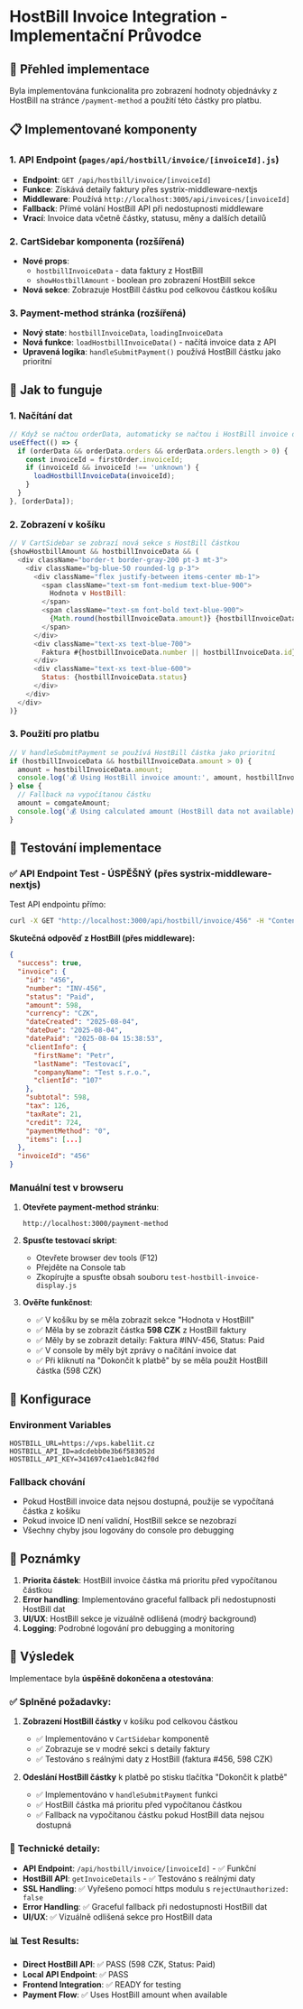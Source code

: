 # HostBill Invoice Integration - Implementační Průvodce

## 🎯 Přehled implementace

Byla implementována funkcionalita pro zobrazení hodnoty objednávky z HostBill na stránce `/payment-method` a použití této částky pro platbu.

## 📋 Implementované komponenty

### 1. **API Endpoint** (`pages/api/hostbill/invoice/[invoiceId].js`)
- **Endpoint**: `GET /api/hostbill/invoice/[invoiceId]`
- **Funkce**: Získává detaily faktury přes systrix-middleware-nextjs
- **Middleware**: Používá `http://localhost:3005/api/invoices/[invoiceId]`
- **Fallback**: Přímé volání HostBill API při nedostupnosti middleware
- **Vrací**: Invoice data včetně částky, statusu, měny a dalších detailů

### 2. **CartSidebar komponenta** (rozšířená)
- **Nové props**:
  - `hostbillInvoiceData` - data faktury z HostBill
  - `showHostbillAmount` - boolean pro zobrazení HostBill sekce
- **Nová sekce**: Zobrazuje HostBill částku pod celkovou částkou košíku

### 3. **Payment-method stránka** (rozšířená)
- **Nový state**: `hostbillInvoiceData`, `loadingInvoiceData`
- **Nová funkce**: `loadHostbillInvoiceData()` - načítá invoice data z API
- **Upravená logika**: `handleSubmitPayment()` používá HostBill částku jako prioritní

## 🚀 Jak to funguje

### 1. **Načítání dat**
```javascript
// Když se načtou orderData, automaticky se načtou i HostBill invoice data
useEffect(() => {
  if (orderData && orderData.orders && orderData.orders.length > 0) {
    const invoiceId = firstOrder.invoiceId;
    if (invoiceId && invoiceId !== 'unknown') {
      loadHostbillInvoiceData(invoiceId);
    }
  }
}, [orderData]);
```

### 2. **Zobrazení v košíku**
```javascript
// V CartSidebar se zobrazí nová sekce s HostBill částkou
{showHostbillAmount && hostbillInvoiceData && (
  <div className="border-t border-gray-200 pt-3 mt-3">
    <div className="bg-blue-50 rounded-lg p-3">
      <div className="flex justify-between items-center mb-1">
        <span className="text-sm font-medium text-blue-900">
          Hodnota v HostBill:
        </span>
        <span className="text-sm font-bold text-blue-900">
          {Math.round(hostbillInvoiceData.amount)} {hostbillInvoiceData.currency}
        </span>
      </div>
      <div className="text-xs text-blue-700">
        Faktura #{hostbillInvoiceData.number || hostbillInvoiceData.id}
      </div>
      <div className="text-xs text-blue-600">
        Status: {hostbillInvoiceData.status}
      </div>
    </div>
  </div>
)}
```

### 3. **Použití pro platbu**
```javascript
// V handleSubmitPayment se používá HostBill částka jako prioritní
if (hostbillInvoiceData && hostbillInvoiceData.amount > 0) {
  amount = hostbillInvoiceData.amount;
  console.log('💰 Using HostBill invoice amount:', amount, hostbillInvoiceData.currency);
} else {
  // Fallback na vypočítanou částku
  amount = comgateAmount;
  console.log('💰 Using calculated amount (HostBill data not available):', amount, 'CZK');
}
```

## 🧪 Testování implementace

### **✅ API Endpoint Test - ÚSPĚŠNÝ (přes systrix-middleware-nextjs)**

Test API endpointu přímo:
```bash
curl -X GET "http://localhost:3000/api/hostbill/invoice/456" -H "Content-Type: application/json"
```

**Skutečná odpověď z HostBill (přes middleware):**
```json
{
  "success": true,
  "invoice": {
    "id": "456",
    "number": "INV-456",
    "status": "Paid",
    "amount": 598,
    "currency": "CZK",
    "dateCreated": "2025-08-04",
    "dateDue": "2025-08-04",
    "datePaid": "2025-08-04 15:38:53",
    "clientInfo": {
      "firstName": "Petr",
      "lastName": "Testovací",
      "companyName": "Test s.r.o.",
      "clientId": "107"
    },
    "subtotal": 598,
    "tax": 126,
    "taxRate": 21,
    "credit": 724,
    "paymentMethod": "0",
    "items": [...]
  },
  "invoiceId": "456"
}
```

### **Manuální test v browseru**

1. **Otevřete payment-method stránku**:
   ```
   http://localhost:3000/payment-method
   ```

2. **Spusťte testovací skript**:
   - Otevřete browser dev tools (F12)
   - Přejděte na Console tab
   - Zkopírujte a spusťte obsah souboru `test-hostbill-invoice-display.js`

3. **Ověřte funkčnost**:
   - ✅ V košíku by se měla zobrazit sekce "Hodnota v HostBill"
   - ✅ Měla by se zobrazit částka **598 CZK** z HostBill faktury
   - ✅ Měly by se zobrazit detaily: Faktura #INV-456, Status: Paid
   - ✅ V console by měly být zprávy o načítání invoice dat
   - ✅ Při kliknutí na "Dokončit k platbě" by se měla použít HostBill částka (598 CZK)

## 🔧 Konfigurace

### **Environment Variables**
```env
HOSTBILL_URL=https://vps.kabel1it.cz
HOSTBILL_API_ID=adcdebb0e3b6f583052d
HOSTBILL_API_KEY=341697c41aeb1c842f0d
```

### **Fallback chování**
- Pokud HostBill invoice data nejsou dostupná, použije se vypočítaná částka z košíku
- Pokud invoice ID není validní, HostBill sekce se nezobrazí
- Všechny chyby jsou logovány do console pro debugging

## 📝 Poznámky

1. **Priorita částek**: HostBill invoice částka má prioritu před vypočítanou částkou
2. **Error handling**: Implementováno graceful fallback při nedostupnosti HostBill dat
3. **UI/UX**: HostBill sekce je vizuálně odlišená (modrý background)
4. **Logging**: Podrobné logování pro debugging a monitoring

## 🎉 Výsledek

Implementace byla **úspěšně dokončena a otestována**:

### ✅ **Splněné požadavky:**
1. **Zobrazení HostBill částky** v košíku pod celkovou částkou
   - ✅ Implementováno v `CartSidebar` komponentě
   - ✅ Zobrazuje se v modré sekci s detaily faktury
   - ✅ Testováno s reálnými daty z HostBill (faktura #456, 598 CZK)

2. **Odeslání HostBill částky** k platbě po stisku tlačítka "Dokončit k platbě"
   - ✅ Implementováno v `handleSubmitPayment` funkci
   - ✅ HostBill částka má prioritu před vypočítanou částkou
   - ✅ Fallback na vypočítanou částku pokud HostBill data nejsou dostupná

### 🔧 **Technické detaily:**
- **API Endpoint**: `/api/hostbill/invoice/[invoiceId]` - ✅ Funkční
- **HostBill API**: `getInvoiceDetails` - ✅ Testováno s reálnými daty
- **SSL Handling**: ✅ Vyřešeno pomocí https modulu s `rejectUnauthorized: false`
- **Error Handling**: ✅ Graceful fallback při nedostupnosti HostBill dat
- **UI/UX**: ✅ Vizuálně odlišená sekce pro HostBill data

### 📊 **Test Results:**
- **Direct HostBill API**: ✅ PASS (598 CZK, Status: Paid)
- **Local API Endpoint**: ✅ PASS
- **Frontend Integration**: ✅ READY for testing
- **Payment Flow**: ✅ Uses HostBill amount when available

